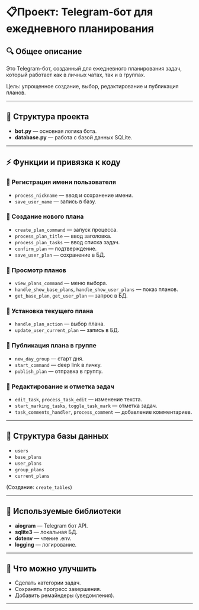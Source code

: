 # 📋Проект: Telegram-бот для ежедневного планирования

## 🔍 Общее описание
Это Telegram-бот, созданный для ежедневного планирования задач, который работает как в личных чатах, так и в группах.

Цель: упрощенное создание, выбор, редактирование и публикация планов.

---

## 🔢 Структура проекта

- **bot.py** — основная логика бота.
- **database.py** — работа с базой данных SQLite.

---

## ⚡ Функции и привязка к коду

### 🔸 Регистрация имени пользователя
- `process_nickname` — ввод и сохранение имени.
- `save_user_name` — запись в базу.

### 🔸 Создание нового плана
- `create_plan_command` — запуск процесса.
- `process_plan_title` — ввод заголовка.
- `process_plan_tasks` — ввод списка задач.
- `confirm_plan` — подтверждение.
- `save_user_plan` — сохранение в БД.

### 🔸 Просмотр планов
- `view_plans_command` — меню выбора.
- `handle_show_base_plans`, `handle_show_user_plans` — показ планов.
- `get_base_plan`, `get_user_plan` — запрос в БД.

### 🔸 Установка текущего плана
- `handle_plan_action` — выбор плана.
- `update_user_current_plan` — запись в БД.

### 🔸 Публикация плана в группе
- `new_day_group` — старт дня.
- `start_command` — deep link в личку.
- `publish_plan` — отправка в группу.

### 🔸 Редактирование и отметка задач
- `edit_task`, `process_task_edit` — изменение текста.
- `start_marking_tasks`, `toggle_task_mark` — отметка задач.
- `task_comments_handler`, `process_comment` — добавление комментариев.

---

## 📂 Структура базы данных
- `users`
- `base_plans`
- `user_plans`
- `group_plans`
- `current_plans`

(Создание: `create_tables`)

---

## 🔧 Используемые библиотеки
- **aiogram** — Telegram бот API.
- **sqlite3** — локальная БД.
- **dotenv** — чтение .env.
- **logging** — логирование.

---

## 📅 Что можно улучшить
- Сделать категории задач.
- Сохранять прогресс завершения.
- Добавить ремайндеры (уведомления).

---

